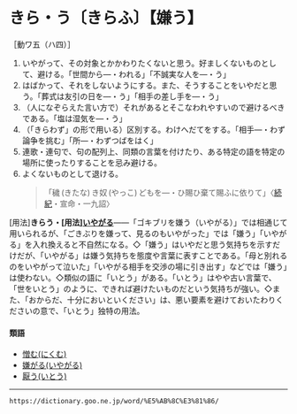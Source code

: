 # きら・う〔きらふ〕【嫌う】

［動ワ五（ハ四）］

1. いやがって、その対象とかかわりたくないと思う。好ましくないものとして、避ける。「世間から―・われる」「不誠実な人を―・う」
2. はばかって、それをしないようにする。また、そうすることをいやだと思う。「葬式は友引の日を―・う」「相手の差し手を―・う」
3. （人になぞらえた言い方で）それがあるとそこなわれやすいので避けるべきである。「塩は湿気を―・う」
4. （「きらわず」の形で用いる）区別する。わけへだてをする。「相手―・わず論争を挑む」「所―・わずつばをはく」
5. 連歌・連句で、句の配列上、同類の言葉を付けたり、ある特定の語を特定の場所に使ったりすることを忌み避ける。
6. よくないものとして退ける。
    >「穢 (きたな) き奴 (やっこ) どもを―・ひ賜ひ棄て賜ふに依りて」〈[続紀](https://dictionary.goo.ne.jp/word/%E7%B6%9A%E6%97%A5%E6%9C%AC%E7%B4%80/#jn-111055)・宣命・一九詔〉
        

\[用法\]**きらう・\[用法\][いやがる](https://dictionary.goo.ne.jp/word/%E5%AB%8C%E3%81%8C%E3%82%8B/#jn-15218)**――「ゴキブリを嫌う（いやがる）」では相通じて用いられるが、「ごきぶりを嫌って、見るのもいやがった」では「嫌う」「いやがる」を入れ換えると不自然になる。◇「嫌う」はいやだと思う気持ちを示すだけだが、「いやがる」は嫌う気持ちを態度や言葉に表すことである。「母と別れるのをいやがって泣いた」「いやがる相手を交渉の場に引き出す」などでは「嫌う」は使わない。◇類似の語に「いとう」がある。「いとう」はやや古い言葉で、「世をいとう」のように、できれば避けたいものだという気持ちが強い。◇また、「おからだ、十分においといください」は、悪い要素を避けておいたわりくださいの意で、「いとう」独特の用法。

#### 類語

-   [憎む(にくむ)](https://dictionary.goo.ne.jp/word/%E6%86%8E%E3%82%80/#jn-166577)
-   [嫌がる(いやがる)](https://dictionary.goo.ne.jp/word/%E5%AB%8C%E3%81%8C%E3%82%8B/#jn-15218)
-   [厭う(いとう)](https://dictionary.goo.ne.jp/word/%E5%8E%AD%E3%81%86/#jn-13916)

---
`https://dictionary.goo.ne.jp/word/%E5%AB%8C%E3%81%86/`
